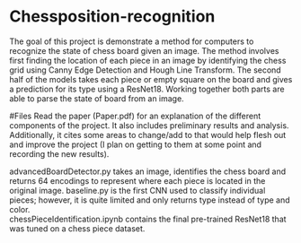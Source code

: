 # Chessposition-recognition
 The goal of this project is demonstrate a method for computers to recognize the state of chess board given an image. The method involves first finding the location of each piece in an image by identifying the chess grid using Canny Edge Detection and Hough Line Transform. The second half of the models takes each piece or empty square on the board and gives a prediction for its type using a ResNet18. Working together both parts are able to parse the state of board from an image. 

#Files 
Read the paper (Paper.pdf) for an explanation of the different components of the project. It also includes preliminary results and analysis. Additionally, it cites some areas to change/add to that would help flesh out and improve the project (I plan on getting to them at some point and recording the new results). 

advancedBoardDetector.py takes an image, identifies the chess board and returns 64 encodings to represent where each piece is located in the original image. 
baseline.py is the first CNN used to classify individual pieces; however, it is quite limited and only returns type instead of type and color.  
chessPieceIdentification.ipynb contains the final pre-trained ResNet18 that was tuned on a chess piece dataset. 
